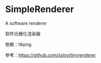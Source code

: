 # SimpleRenderer

A software renderer

软件光栅化渲染器

依赖：libpng

参考：https://github.com/ssloy/tinyrenderer

